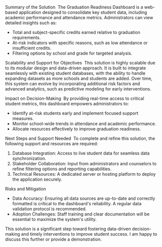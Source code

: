Summary of the Solution
 The Graduation Readiness Dashboard is a web-based application designed to consolidate key student data, including academic performance and attendance metrics. Administrators can view detailed insights such as:

* Total and subject-specific credits earned relative to graduation requirements.
* At-risk indicators with specific reasons, such as low attendance or insufficient credits.
* Filtering options by school and grade for targeted analysis.

Scalability and Support for Objectives
 This solution is highly scalable due to its modular design and data-driven approach. It is built to integrate seamlessly with existing student databases, with the ability to handle expanding datasets as more schools and students are added. Over time, this system can evolve by incorporating additional risk factors and advanced analytics, such as predictive modeling for early interventions.

Impact on Decision-Making 
By providing real-time access to critical student metrics, this dashboard empowers administrators to:
* Identify at-risk students early and implement focused support measures.
* Monitor school-wide trends in attendance and academic performance.
* Allocate resources effectively to improve graduation readiness.

Next Steps and Support Needed
 To complete and refine this solution, the following support and resources are required:

1. Database Integration: Access to live student data for seamless data synchronization.
2. Stakeholder Collaboration: Input from administrators and counselors to refine filtering options and reporting capabilities.
3. Technical Resources: A dedicated server or hosting platform to deploy the application securely.

Risks and Mitigation

* Data Accuracy: Ensuring all data sources are up-to-date and correctly formatted is critical to the dashboard's reliability. A regular data validation protocol is recommended.
* Adoption Challenges: Staff training and clear documentation will be essential to maximize the system's utility.

This solution is a significant step toward fostering data-driven decision-making and timely interventions to improve student success. I am happy to discuss this further or provide a demonstration.
